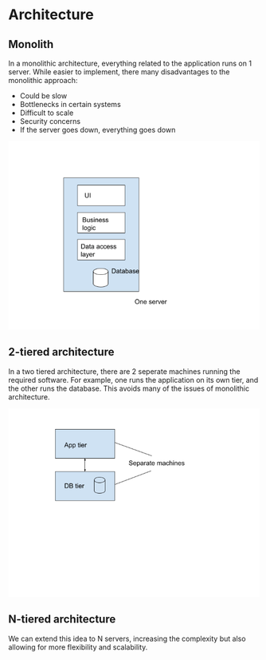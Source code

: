 # Architecture

## Monolith

In a monolithic architecture, everything related to the application runs on 1 server. While easier to implement, there many disadvantages to the monolithic approach:
- Could be slow
- Bottlenecks in certain systems
- Difficult to scale
- Security concerns
- If the server goes down, everything goes down

![image](n_tiered_images/monolith.png)

## 2-tiered architecture

In a two tiered architecture, there are 2 seperate machines running the required software. For example, one runs the application on its own tier, and the other runs the database. This avoids many of the issues of monolithic architecture.

![image](n_tiered_images/two-tiered.png)

## N-tiered architecture

We can extend this idea to N servers, increasing the complexity but also allowing for more flexibility and scalability. 
